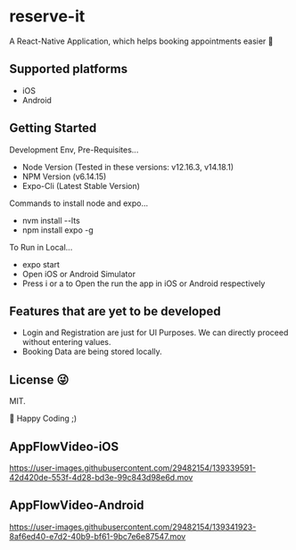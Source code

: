 
# reserve-it

A React-Native Application, which helps booking appointments easier 🚀


## Supported platforms

- iOS
- Android


## Getting Started

Development Env, Pre-Requisites...

- Node Version (Tested in these versions: v12.16.3, v14.18.1)
- NPM Version (v6.14.15)
- Expo-Cli (Latest Stable Version)


Commands to install node and expo...

- nvm install --lts
- npm install expo -g


To Run in Local...

- expo start
- Open iOS or Android Simulator
- Press i or a to Open the run the app in iOS or Android respectively


## Features that are yet to be developed

- Login and Registration are just for UI Purposes. We can directly proceed without entering values.
- Booking Data are being stored locally.


## License 😜

MIT.

🦊 Happy Coding ;)


## AppFlowVideo-iOS
https://user-images.githubusercontent.com/29482154/139339591-42d420de-553f-4d28-bd3e-99c843d98e6d.mov

## AppFlowVideo-Android
https://user-images.githubusercontent.com/29482154/139341923-8af6ed40-e7d2-40b9-bf61-9bc7e6e87547.mov







